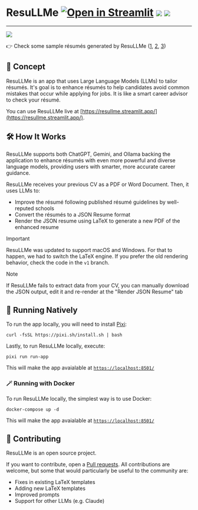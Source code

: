 # ResuLLMe [![Open in Streamlit](https://static.streamlit.io/badges/streamlit_badge_black_white.svg)](https://resullme.streamlit.app/) [![](https://img.shields.io/github/license/IvanIsCoding/ResuLLMe)](https://github.com/IvanIsCoding/ResuLLMe/blob/main/LICENSE) ![](https://img.shields.io/badge/code%20style-black-black)

---

![](./.github/images/Preview.png)

👉 Check some sample résumés generated by ResuLLMe ([1](./.github/samples/Simple.pdf), [2](./.github/samples/Alta.pdf), [3](./.github/samples/Awesome.pdf))

## 🚀 Concept

ResuLLMe is an app that uses Large Language Models (LLMs) to tailor résumés. It's goal is to enhance résumés to help candidates avoid common mistakes that occur while applying for jobs. It is like a smart career advisor to check your résumé.

You can use ResuLLMe live at [https://resullme.streamlit.app/](https://resullme.streamlit.app/).

## 🛠 How It Works
ResuLLMe supports both ChatGPT, Gemini, and Ollama backing the application to enhance résumés with even more powerful and diverse language models, providing users with smarter, more accurate career guidance.  

ResuLLMe receives your previous CV as a PDF or Word Document. Then, it uses LLMs to:
* Improve the résumé following published résumé guidelines by well-reputed schools
* Convert the résumés to a JSON Resume format
* Render the JSON resume using LaTeX to generate a new PDF of the enhanced resume

> [!IMPORTANT]  
> ResuLLMe was updated to support macOS and Windows. For that to happen, we had to switch the LaTeX engine. If you prefer the old rendering behavior, check the code in the `v1` branch.

> [!NOTE]  
> If ResuLLMe fails to extract data from your CV, you can manually download the JSON output, edit it and re-render at the "Render JSON Resume" tab

## 🏃 Running Natively


To run the app locally, you will need to install [Pixi](https://prefix.dev/):

```
curl -fsSL https://pixi.sh/install.sh | bash
```

Lastly, to run ResuLLMe locally, execute:

```
pixi run run-app
```

This will make the app avaialable at [`https://localhost:8501/`](https://localhost:8501/)

### 🪄 Running with Docker

To run ResuLLMe locally, the simplest way is to use Docker:

```
docker-compose up -d
```

This will make the app avaialable at [`https://localhost:8501/`](https://localhost:8501/)


## 🤲 Contributing

ResuLLMe is an open source project.

If you want to contribute, open a [Pull requests](https://github.com/360macky/project-name/pulls). 
All contributions are welcome, but some that would particularly be useful to the community are:
* Fixes in existing LaTeX templates
* Adding new LaTeX templates
* Improved prompts
* Support for other LLMs (e.g. Claude)
